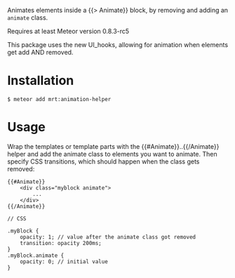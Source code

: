 Animates elements inside a {{> Animate}} block, by removing and adding an `animate` class.

Requires at least Meteor version 0.8.3-rc5
<!-- Demo: http://templatesession2demo.meteor.com -->

This package uses the new UI_hooks, allowing for animation when elements get add AND removed.


Installation
============

    $ meteor add mrt:animation-helper

Usage
=====


Wrap the templates or template parts with the {{#Animate}}..{{/Animate}} helper and add the animate class to elements you want to animate. Then specify CSS transitions, which should happen when the class gets removed:

	{{#Animate}}
		<div class="myblock animate">
			...
		</div>
	{{/Animate}}

	// CSS

	.myBlock {
		opacity: 1; // value after the animate class got removed
		transition: opacity 200ms;
	}
	.myBlock.animate {
		opacity: 0; // initial value
	}